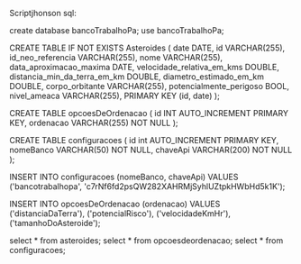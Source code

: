 Scriptjhonson sql:


create database bancoTrabalhoPa;
use bancoTrabalhoPa;

CREATE TABLE IF NOT EXISTS Asteroides (
	date DATE, 
	id VARCHAR(255), 
	id_neo_referencia VARCHAR(255), 
	nome VARCHAR(255), 
	data_aproximacao_maxima DATE, 
	velocidade_relativa_em_kms DOUBLE, 
	distancia_min_da_terra_em_km DOUBLE, 
	diametro_estimado_em_km DOUBLE, 
	corpo_orbitante VARCHAR(255), 
	potencialmente_perigoso BOOL, 
	nivel_ameaca VARCHAR(255), 
	PRIMARY KEY (id, date)
);

CREATE TABLE opcoesDeOrdenacao (
    id INT AUTO_INCREMENT PRIMARY KEY,
    ordenacao VARCHAR(255) NOT NULL
);

CREATE TABLE configuracoes (
    id int AUTO_INCREMENT PRIMARY KEY,
    nomeBanco VARCHAR(50) NOT NULL,
    chaveApi VARCHAR(200) NOT NULL
);


INSERT INTO configuracoes (nomeBanco, chaveApi)
VALUES ('bancotrabalhopa', 'c7rNf6fd2psQW282XAHRMjSyhlUZtpkHWbHd5k1K');


INSERT INTO opcoesDeOrdenacao (ordenacao) VALUES
('distanciaDaTerra'),
('potencialRisco'),
('velocidadeKmHr'),
('tamanhoDoAsteroide');

select * from asteroides;
select * from opcoesdeordenacao;
select * from configuracoes;

